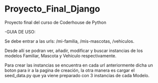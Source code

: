 # Proyecto_Final_Django
Proyecto final del curso de Coderhouse de Python

-GUIA DE USO:

Se debe entrar a las urls: /mi-familia, /mis-mascotas, /vehiculos.

Desde allí se podran ver, añadir, modificar y buscar instancias de los modelos Familiar, Mascota y Vehiculo respectivamente.

Para crear las instancias se encuentra en cada url anteriormente dicha un boton para ir a la pagina de creación, la otra manera es cargar el seed_data.py que ya viene preparado con 3 instancias de cada Modelo.

